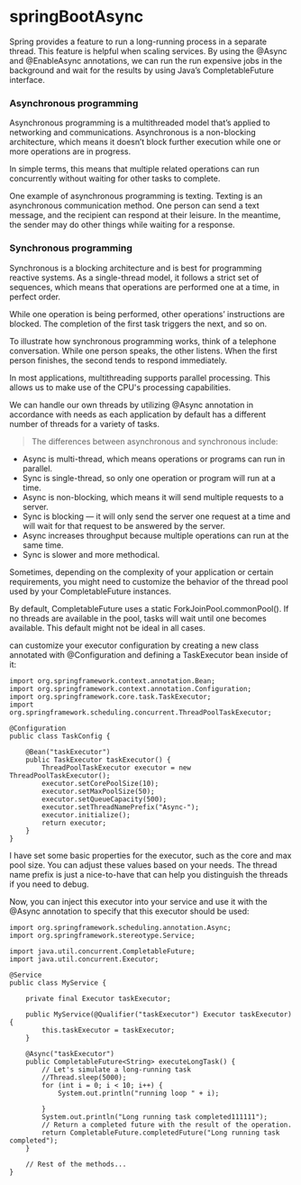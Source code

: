 # springBootAsync

Spring provides a feature to run a long-running process in a separate thread. This feature is helpful when scaling services. By using the @Async and @EnableAsync annotations, we can run the run expensive jobs in the background and wait for the results by using Java’s CompletableFuture interface.

### Asynchronous programming
Asynchronous programming is a multithreaded model that’s applied to networking and communications. Asynchronous is a non-blocking architecture, which means it doesn’t block further execution while one or more operations are in progress. 

In simple terms, this means that multiple related operations can run concurrently without waiting for other tasks to complete. 

One example of asynchronous programming  is texting. Texting is an asynchronous communication method. One person can send a text message, and the recipient can respond at their leisure. In the meantime, the sender may do other things while waiting for a response.

### Synchronous programming
Synchronous is a blocking architecture and is best for programming reactive systems. As a single-thread model, it follows a strict set of sequences, which means that operations are performed one at a time, in perfect order.

While one operation is being performed, other operations’ instructions are blocked. The completion of the first task triggers the next, and so on.

To illustrate how synchronous programming works, think of a telephone conversation. While one person speaks, the other listens. When the first person finishes, the second tends to respond immediately.


In most applications, multithreading supports parallel processing. This allows us to make use of the CPU's processing capabilities.

We can handle our own threads by utilizing @Async annotation in accordance with needs as each application by default has a different number of threads for a variety of tasks.


>  The differences between asynchronous and synchronous include:
* Async is multi-thread, which means operations or programs can run in parallel.
* Sync is single-thread, so only one operation or program will run at a time.
* Async is non-blocking, which means it will send multiple requests to a server.
* Sync is blocking — it will only send the server one request at a time and will wait for that request to be answered by the server.
* Async increases throughput because multiple operations can run at the same time.
* Sync is slower and more methodical.

Sometimes, depending on the complexity of your application or certain requirements, you might need to customize the behavior of the thread pool used by your CompletableFuture instances.

By default, CompletableFuture uses a static ForkJoinPool.commonPool(). If no threads are available in the pool, tasks will wait until one becomes available. This default might not be ideal in all cases.

can customize your executor configuration by creating a new class annotated with @Configuration and defining a TaskExecutor bean inside of it:

```
import org.springframework.context.annotation.Bean;
import org.springframework.context.annotation.Configuration;
import org.springframework.core.task.TaskExecutor;
import org.springframework.scheduling.concurrent.ThreadPoolTaskExecutor;

@Configuration
public class TaskConfig {

    @Bean("taskExecutor")
    public TaskExecutor taskExecutor() {
        ThreadPoolTaskExecutor executor = new ThreadPoolTaskExecutor();
        executor.setCorePoolSize(10);
        executor.setMaxPoolSize(50);
        executor.setQueueCapacity(500);
        executor.setThreadNamePrefix("Async-");
        executor.initialize();
        return executor;
    }
}
```

 I have set some basic properties for the executor, such as the core and max pool size. You can adjust these values based on your needs. The thread name prefix is just a nice-to-have that can help you distinguish the threads if you need to debug.

Now, you can inject this executor into your service and use it with the @Async annotation to specify that this executor should be used:

```
import org.springframework.scheduling.annotation.Async;
import org.springframework.stereotype.Service;

import java.util.concurrent.CompletableFuture;
import java.util.concurrent.Executor;

@Service
public class MyService {

    private final Executor taskExecutor;

    public MyService(@Qualifier("taskExecutor") Executor taskExecutor) {
        this.taskExecutor = taskExecutor;
    }

    @Async("taskExecutor")
    public CompletableFuture<String> executeLongTask() {
        // Let's simulate a long-running task
        //Thread.sleep(5000);
        for (int i = 0; i < 10; i++) {
            System.out.println("running loop " + i);

        }
        System.out.println("Long running task completed111111");
        // Return a completed future with the result of the operation.
        return CompletableFuture.completedFuture("Long running task completed");
    }
    
    // Rest of the methods...
}

```
